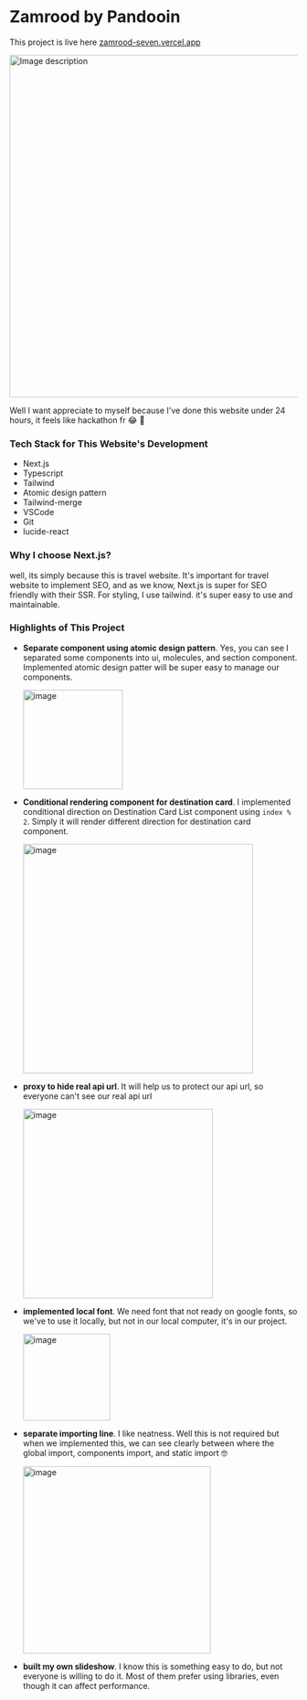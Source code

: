 # Zamrood by Pandooin

This project is live here [zamrood-seven.vercel.app](https://zamrood-seven.vercel.app)

<img src="https://github.com/user-attachments/assets/80e621e6-1541-47ed-846a-4215f53766f0" alt="Image description" width="600" />

</br>

Well I want appreciate to myself because I've done this website under 24 hours, it feels like hackathon fr 😂 👏

### Tech Stack for This Website's Development

- Next.js
- Typescript
- Tailwind
- Atomic design pattern
- Tailwind-merge
- VSCode
- Git
- lucide-react

### Why I choose Next.js?

well, its simply because this is travel website. It's important for travel website to implement SEO, and as we know, Next.js is super for SEO friendly with their SSR. For styling, I use tailwind. it's super easy to use and maintainable.

### Highlights of This Project

- **Separate component using atomic design pattern**. Yes, you can see I separated some components into ui, molecules, and section component. Implemented atomic design patter will be super easy to manage our components.

    <img width="174" alt="image" src="https://github.com/user-attachments/assets/707ce90f-0552-499b-a5ee-0a9f629c6574">

- **Conditional rendering component for destination card**. I implemented conditional direction on Destination Card List component using `index % 2`. Simply it will render different direction for destination card component.

    <img width="402" alt="image" src="https://github.com/user-attachments/assets/1f3346fb-9c2c-4934-8d79-f15e0ea53f4b">

- **proxy to hide real api url**. It will help us to protect our api url, so everyone can't see our real api url

    <img width="332" alt="image" src="https://github.com/user-attachments/assets/74b4f4b3-9513-4744-acba-a3859d183b24">

- **implemented local font**. We need font that not ready on google fonts, so we've to use it locally, but not in our local computer, it's in our project.

    <img width="152" alt="image" src="https://github.com/user-attachments/assets/9637e24a-0a52-4519-a8a2-f28b86653c97">

- **separate importing line**. I like neatness. Well this is not required but when we implemented this, we can see clearly between where the global import, components import, and static import 🤓

    <img width="328" alt="image" src="https://github.com/user-attachments/assets/d9671e45-6646-4cc7-bd90-399c5b4c5d55">

- **built my own slideshow**. I know this is something easy to do, but not everyone is willing to do it. Most of them prefer using libraries, even though it can affect performance.
